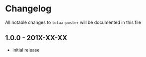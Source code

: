 # Changelog

All notable changes to `totaa-poster` will be documented in this file

## 1.0.0 - 201X-XX-XX

- initial release
